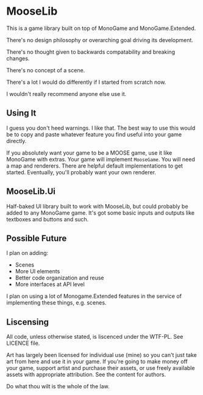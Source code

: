 # MooseLib
This is a game library built on top of MonoGame and MonoGame.Extended. 

There's no design philosophy or overarching goal driving its development. 

There's no thought given to backwards compatability and breaking changes.

There's no concept of a scene.

There's a lot I would do differently if I started from scratch now.

I wouldn't really recommend anyone else use it.

## Using It
I guess you don't heed warnings. I like that. The best way to use this would be to copy and paste whatever feature you find useful into your game directly.

If you absolutely want your game to be a MOOSE game, use it like MonoGame with extras. Your game will implement `MooseGame`. You will need a map and renderers. There are helpful default implementations to get started. Eventually, you'll probably want your own renderer.

## MooseLib.Ui
Half-baked UI library built to work with MooseLib, but could probably be added to any MonoGame game. It's got some basic inputs and outputs like textboxes and buttons and such.

## Possible Future
I plan on adding:
- Scenes
- More UI elements
- Better code organization and reuse
- More interfaces at API level

I plan on using a lot of Monogame.Extended features in the service of implementing these things, e.g. scenes.

## Liscensing
All code, unless otherwise stated, is liscenced under the WTF-PL. See LICENCE file. 

Art has largely been licensed for individual use (mine) so you can't just take art from here and use it in your game. If you're going to make money off your game, support artist and purchase their assets, or use freely available assets with appropriate attribution. See the content for authors.

Do what thou wilt is the whole of the law.
